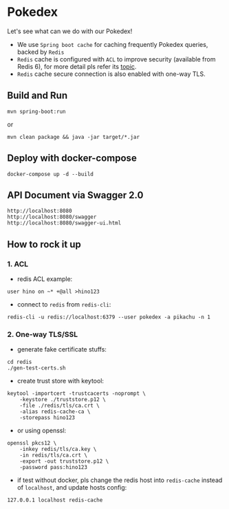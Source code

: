 # Pokedex
Let's see what can we do with our Pokedex!
- We use `Spring boot cache` for caching frequently Pokedex queries, backed by `Redis`
- `Redis` cache is configured with `ACL` to improve security (available from Redis 6), for more detail pls refer its [topic](https://redis.io/topics/acl).
- `Redis` cache secure connection is also enabled with one-way TLS.

## Build and Run
```
mvn spring-boot:run
```
or
```
mvn clean package && java -jar target/*.jar
```

## Deploy with docker-compose
```
docker-compose up -d --build
```

## API Document via Swagger 2.0
```
http://localhost:8080
http://localhost:8080/swagger
http://localhost:8080/swagger-ui.html
```

## How to rock it up
### 1. ACL
- redis ACL example:
```
user hino on ~* +@all >hino123
```
- connect to `redis` from `redis-cli`:
```
redis-cli -u redis://localhost:6379 --user pokedex -a pikachu -n 1
```

### 2. One-way TLS/SSL
- generate fake certificate stuffs:
```
cd redis
./gen-test-certs.sh
```
- create trust store with keytool:
```
keytool -importcert -trustcacerts -noprompt \
    -keystore ./truststore.p12 \
    -file ./redis/tls/ca.crt \
    -alias redis-cache-ca \
    -storepass hino123
``` 
- or using openssl:
```
openssl pkcs12 \
    -inkey redis/tls/ca.key \
    -in redis/tls/ca.crt \
    -export -out truststore.p12 \
    -password pass:hino123
```
- if test without docker, pls change the redis host into `redis-cache` instead of `localhost`, and update hosts config:
```
127.0.0.1 localhost redis-cache
```
